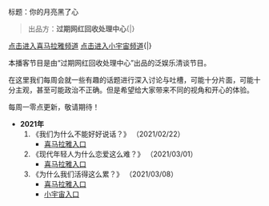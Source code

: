标题：你的月亮黑了心

>	出品方：**过期网红回收处理中心**{|}

[点击进入喜马拉雅频道](https://www.ximalaya.com/yule/46899127/)
[点击进入小宇宙频道](https://www.xiaoyuzhoufm.com/podcast/6034cf819d8676983dcf81ef){|}

本播客节目是由“过期网红回收处理中心”出品的泛娱乐清谈节目。

在这里我们每周会就一些有趣的话题进行深入讨论与吐槽，可能十分片面，可能十分主观，甚至可能政治不正确。但是希望给大家带来不同的视角和开心的体验。

每周一零点更新，敬请期待！

-	**2021年**
	1.	《我们为什么不能好好说话？》 （2021/02/22）
		-	[喜马拉雅入口](https://www.ximalaya.com/yule/46899127/388141549)
	2.	《现代年轻人为什么恋爱这么难？》 （2021/03/01）
		-	[喜马拉雅入口](https://www.ximalaya.com/yule/46899127/390464943)
	3.	《为什么我们活得这么累？》 （2021/03/08）
		-	[喜马拉雅入口](https://www.ximalaya.com/yule/46899127/392733660)
		-	[小宇宙入口](https://www.xiaoyuzhoufm.com/episode/6044f85d55a0d3f4b8f96616?s=eyJ1IjogIjYwMjBkMDBjZTBmNWU3MjNiYmE4OTQyZSJ9)